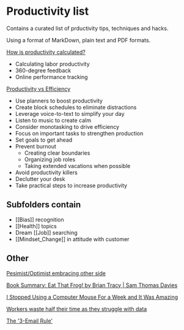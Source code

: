 # Productivity list

Contains a curated list of prductivity tips, techniques and hacks.

Using a format of MarkDown, plain text and PDF formats.

[How is productivity calculated?](https://www.investopedia.com/ask/answers/040715/how-productivity-calculated.asp)

- Calculating labor productivity
- 360-degree feedback
- Online performance tracking

[Productivity vs Efficiency](jotform.com/blog/productivity-vs-efficiency/)

- Use planners to boost productivity
- Create block schedules to eliminate distractions
- Leverage voice-to-text to simplify your day
- Listen to music to create calm
- Consider monotasking to drive efficiency
- Focus on important tasks to strengthen production
- Set goals to get ahead
- Prevent burnout
	- Creating clear boundaries
	- Organizing job roles
	- Taking extended vacations when possible
- Avoid productivity killers
- Declutter your desk
- Take practical steps to increase productivity


## Subfolders contain ###

* [[Bias]] recognition 
* [[Health]] topics
* Dream [[Job]] searching
* [[Mindset_Change]] in attitude with customer


## Other


[Pesimist/Optimist embracing other side](https://lifehacker.com/why-even-optimists-should-embrace-their-pessimistic-sid-1829779304)

[Book Summary: Eat That Frog! by Brian Tracy | Sam Thomas Davies](https://www.samuelthomasdavies.com/book-summaries/business/eat-that-frog/)

[I Stopped Using a Computer Mouse For a Week and It Was Amazing ](http://rss.slashdot.org/~r/Slashdot/slashdot/~3/7iykh9HdS5U/i-stopped-using-a-computer-mouse-for-a-week-and-it-was-amazing)


[Workers waste half their time as they struggle with data ](https://www.zdnet.com/article/workers-waste-half-their-time-as-they-struggle-with-data/#ftag=RSSbaffb68)


[The '3-Email Rule'](https://www.businessinsider.com/the-3-email-rule-2015-5)



